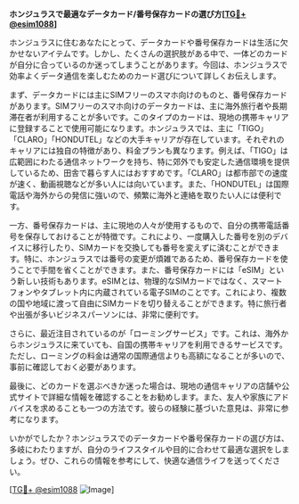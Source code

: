 **ホンジュラスで最適なデータカード/番号保存カードの選び方[[TG💪+ @esim1088](https://t.me/s/esim1088)]**

ホンジュラスに住むあなたにとって、データカードや番号保存カードは生活に欠かせないアイテムです。しかし、たくさんの選択肢がある中で、一体どのカードが自分に合っているのか迷ってしまうことがあります。今回は、ホンジュラスで効率よくデータ通信を楽しむためのカード選びについて詳しくお伝えします。

まず、データカードには主にSIMフリーのスマホ向けのものと、番号保存カードがあります。SIMフリーのスマホ向けのデータカードは、主に海外旅行者や長期滞在者が利用することが多いです。このタイプのカードは、現地の携帯キャリアに登録することで使用可能になります。ホンジュラスでは、主に「TIGO」「CLARO」「HONDUTEL」などの大手キャリアが存在しています。それぞれのキャリアには独自の特徴があり、料金プランも異なります。例えば、「TIGO」は広範囲にわたる通信ネットワークを持ち、特に郊外でも安定した通信環境を提供しているため、田舎で暮らす人にはおすすめです。「CLARO」は都市部での速度が速く、動画視聴などが多い人には向いています。また、「HONDUTEL」は国際電話や海外からの発信に強いので、頻繁に海外と連絡を取りたい人には便利です。

一方、番号保存カードは、主に現地の人々が使用するもので、自分の携帯電話番号を保存しておけることが特徴です。これにより、一度購入した番号を別のデバイスに移行したり、SIMカードを交換しても番号を変えずに済むことができます。特に、ホンジュラスでは番号の変更が煩雑であるため、番号保存カードを使うことで手間を省くことができます。また、番号保存カードには「eSIM」という新しい技術もあります。eSIMとは、物理的なSIMカードではなく、スマートフォンやタブレット内に内蔵されている電子SIMのことです。これにより、複数の国や地域に渡って自由にSIMカードを切り替えることができます。特に旅行者や出張が多いビジネスパーソンには、非常に便利です。

さらに、最近注目されているのが「ローミングサービス」です。これは、海外からホンジュラスに来ていても、自国の携帯キャリアを利用できるサービスです。ただし、ローミングの料金は通常の国際通信よりも高額になることが多いので、事前に確認しておく必要があります。

最後に、どのカードを選ぶべきか迷った場合は、現地の通信キャリアの店舗や公式サイトで詳細な情報を確認することをお勧めします。また、友人や家族にアドバイスを求めることも一つの方法です。彼らの経験に基づいた意見は、非常に参考になります。

いかがでしたか？ホンジュラスでのデータカードや番号保存カードの選び方は、多岐にわたりますが、自分のライフスタイルや目的に合わせて最適な選択をしましょう。ぜひ、これらの情報を参考にして、快適な通信ライフを送ってください。

[[TG💪+ @esim1088](https://t.me/s/esim1088) ![Image](https://i.postimg.cc/Y0z9fWf4/image.png)]